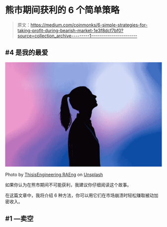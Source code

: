 # 熊市期间获利的 6 个简单策略

> 原文：<https://medium.com/coinmonks/6-simple-strategies-for-taking-profit-during-bearish-market-1e3f8dcf7bf0?source=collection_archive---------1----------------------->

## #4 是我的最爱

![](img/5cdba4efe4d110e299aa7fcfb536ed13.png)

Photo by [ThisisEngineering RAEng](https://unsplash.com/@thisisengineering?utm_source=medium&utm_medium=referral) on [Unsplash](https://unsplash.com?utm_source=medium&utm_medium=referral)

如果你认为在熊市期间不可能获利，我建议你仔细阅读这个故事。

在这篇文章中，我将介绍 6 种方法，你可以用它们在市场崩溃时轻松赚取被动加密收入。

## #1 —卖空